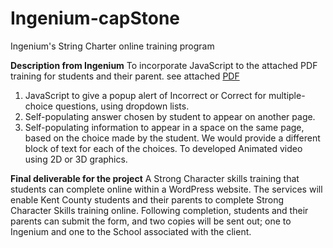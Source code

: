 # Ingenium-capStone
Ingenium's String Charter online training program

**Description from Ingenium**
To incorporate JavaScript to the attached PDF training for students and their parent. see attached [PDF](https://drive.google.com/file/d/1y1cqqHwU2BMpKdGWabycUEA9TkYdqlD-/view) 
1. JavaScript to give a popup alert of Incorrect or Correct for multiple-choice questions, using dropdown lists. 
2. Self-populating answer chosen by student to appear on another page. 
3. Self-populating information to appear in a space on the same page, based on the choice made by the student. We would provide a different block of text for each of the choices. 
To developed Animated video using 2D or 3D graphics. 

**Final deliverable for the project**
A Strong Character skills training that students can complete online within a WordPress website. 
The services will enable Kent County students and their parents to complete Strong Character Skills training online. Following completion, students and their parents can submit the form, and two copies will be sent out; one to Ingenium and one to the School associated with the client. 
